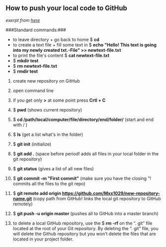 ## How to push your local code to GitHub 

_exerpt from [here](https://www.youtube.com/watch?v=wrb7Gge9yoE)_

###Standard commands:###
- to leave directory + go back to home $ **cd**
- to create a text file + fill some text in $ **echo "Hello! This text is going into my newly created txt.-File" >> newtext-file.txt**
- to print the file's content $ **cat newtext-file.txt**
- $ **mkdir test**
- $ **rm newtext-file.txt**
- $ **rmdir test**

1. create new repository on GitHub 

2. open command line

3. if you get only **>** at some point press **Crtl + C**

4. $ **pwd**    (shows current repository)

5. $ **cd /path/local/computer/file/directory/end/folder/**    (start and end with / )

6. $ **ls**     (get a list what's in the folder)

7. $ **git init**     (initialize)

8. $ **git add .**    (space before period! adds all files in your local folder in the git repository)

9. $ **git status**   (gives a list of all new files)

10. $ **git commit -m "First commit"**   (make sure you have the closing "! commits all the files to the git repo)

11. $ **git remote add origin https://github.com/Mxx1029/new-repository-name.git**    (copy path from GitHub! links the local git repository to GitHub remotely)

12. $ **git push -u origin master**     (pushes all to GitHub into a master branch)

13. to delete a local GitHub repository, use the $ **rm -rf** on the “. git” file located at the root of your Git repository. By deleting the “. git” file, you will delete the Github repository but you won't delete the files that are located in your project folder.

